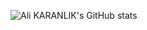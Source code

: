 ![Ali KARANLIK's GitHub stats](https://github-readme-stats.vercel.app/api?username=KARANLIK06&show_icons=true&theme=radical)


